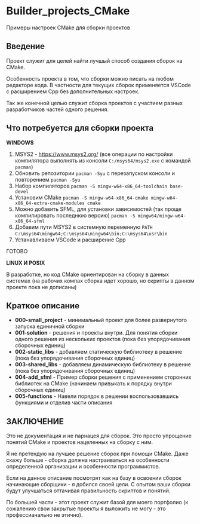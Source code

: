 # Builder_projects_CMake
Примеры настроек CMake для сборки проектов


## Введение

Проект служит для целей найти лучшый способ создания сборок на CMake.

Особенность проекта в том, что сборки можно писать на любом редакторе кода.
В частности для текущих сборок применяется VSCode с расширением Cpp без дополнительных настроек.

Так же конечной целью служит сборка проектов с участием разных разработчиков частей одного решения.

## Что потребуется для сборки проекта

**WINDOWS**

1. MSYS2 - https://www.msys2.org/ (все операции по настройки компилятора выполнять из консоли ``C:/msys64/msys2.exe`` с командой ``pacman``)
2. Обновить репозитории ``pacman -Syu`` с перезапуском консоли и повторением ``pacman -Syu``
3. Набор компиляторов ``pacman -S mingw-w64-x86_64-toolchain base-devel``
4. Установим CMake ``pacman -S mingw-w64-x86_64-cmake mingw-w64-x86_64-extra-cmake-modules cmake``
5. Можно добавить SFML, для установки зависимостей (так проще компилировать последнюю версию) ``pacman -S mingw64/mingw-w64-x86_64-sfml``
6. Добавим пути MSYS2 в системную переменную ``PATH`` ``C:\msys64\mingw64;C:\msys64\mingw64\bin;C:\msys64\usr\bin``
7. Устанавливаем VSCode и расширение Cpp

ГОТОВО

**LINUX И POSIX**

В разработке, но код CMake ориентирован на сборку в данных системах (на рабочих компах сборка идет хорошо, но скрипты в данном проекте пока не дописаны)


## Краткое описание

- **000-small_project** - минимальный проект для более развернутого запуска единичной сборки
- **001-solution** - решения и проекты внутри. Для понятия сборки одного решения из нескольких проектов (пока без упорядочивания сборочных единиц)
- **002-static_libs** - добавляем статическую библиотеку в решение (пока без упорядочивания сборочных единиц)
- **003-shared_libs** - добавляем динамическую библиотеку в решение (пока без упорядочивания сборочных единиц)
- **004-add_sfml** - Пример сборки решения с применением сторонних библиотек на CMake (начинаем привыкать к порядку внутри сборочных единиц)
- **005-functions** - Навели порядок в решении воспользовавшись функциями и отделив части описания

## ЗАКЛЮЧЕНИЕ

Это не документация и не парнацея для сборок. Это просто упрощение понятий CMake и проектов нацеленных на сборку с ним.

Я не претендую на лучшее решение сборок при помощи CMake. 
Даже скажу больше - сборка должна настраиваться на особенности определенной организации и особенности программистов.

Если на данное описание посмотрят как на базу в освоении сборок начинающие сборщики - я добился своей цели.
С опытом ваши сборки будут улучшаться оттачивая правильность скриптов и понятий.

По большей части - этот проект служит базой для моего портфолио (к сожалению свои закрытые проекты я выложить не могу - это профессианально не этично).


